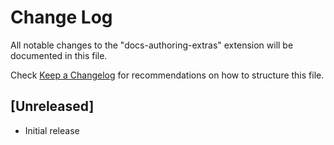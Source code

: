 # Change Log
All notable changes to the "docs-authoring-extras" extension will be documented in this file.

Check [Keep a Changelog](http://keepachangelog.com/) for recommendations on how to structure this file.

## [Unreleased]
- Initial release